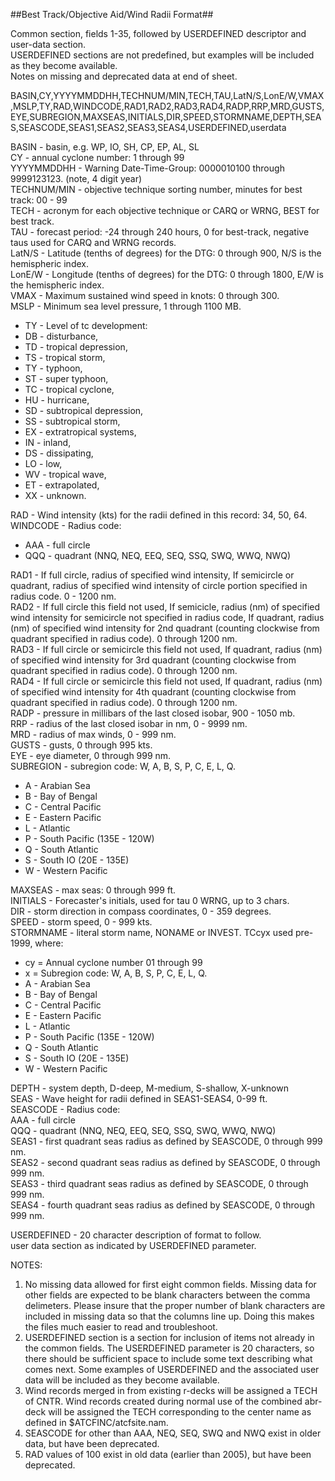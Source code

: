 ##Best Track/Objective Aid/Wind Radii Format##

Common section, fields 1-35, followed by USERDEFINED descriptor and user-data section.  
USERDEFINED sections are not predefined, but examples will be included as they become available.  
Notes on missing and deprecated data at end of sheet.  


BASIN,CY,YYYYMMDDHH,TECHNUM/MIN,TECH,TAU,LatN/S,LonE/W,VMAX,MSLP,TY,RAD,WINDCODE,RAD1,RAD2,RAD3,RAD4,RADP,RRP,MRD,GUSTS,EYE,SUBREGION,MAXSEAS,INITIALS,DIR,SPEED,STORMNAME,DEPTH,SEAS,SEASCODE,SEAS1,SEAS2,SEAS3,SEAS4,USERDEFINED,userdata


BASIN - basin, e.g. WP, IO, SH, CP, EP, AL, SL  
CY - annual cyclone number: 1 through 99  
YYYYMMDDHH - Warning Date-Time-Group: 0000010100 through 9999123123. (note, 4 digit year)  
TECHNUM/MIN - objective technique sorting number, minutes for best track: 00 - 99  
TECH - acronym for each objective technique or CARQ or WRNG, BEST for best track.  
TAU - forecast period: -24 through 240 hours, 0 for best-track, negative taus used for CARQ and WRNG records.  
LatN/S - Latitude (tenths of degrees) for the DTG: 0 through 900, N/S is the hemispheric index.  
LonE/W - Longitude (tenths of degrees) for the DTG: 0 through 1800, E/W is the hemispheric index.   
VMAX - Maximum sustained wind speed in knots: 0 through 300.   
MSLP - Minimum sea level pressure, 1 through 1100 MB.   
-  TY - Level of tc development:  
-  DB - disturbance,   
-  TD - tropical depression,   
- TS - tropical storm,  
- TY - typhoon,  
- ST - super typhoon,  
- TC - tropical cyclone,  
- HU - hurricane,  
- SD - subtropical depression,  
- SS - subtropical storm,  
- EX - extratropical systems,  
- IN - inland,  
- DS - dissipating,   
- LO - low,   
- WV - tropical wave,   
- ET - extrapolated,   
- XX - unknown.   

RAD - Wind intensity (kts) for the radii defined in this record: 34, 50, 64.  
WINDCODE - Radius code:  
- AAA - full circle  
- QQQ - quadrant (NNQ, NEQ, EEQ, SEQ, SSQ, SWQ, WWQ, NWQ)  

RAD1 - If full circle, radius of specified wind intensity, If semicircle or quadrant, radius of specified wind  intensity of circle portion specified in radius code. 0 - 1200 nm.  
RAD2 - If full circle this field not used, If semicicle, radius (nm) of specified wind intensity for semicircle not specified in radius code, If quadrant, radius (nm) of specified wind intensity for 2nd quadrant (counting clockwise from quadrant specified in radius code). 0 through 1200 nm.  
RAD3 - If full circle or semicircle this field not used, If quadrant, radius (nm) of specified wind intensity for 3rd quadrant (counting clockwise from quadrant specified in radius code). 0 through 1200 nm.  
RAD4 - If full circle or semicircle this field not used, If quadrant, radius (nm) of specified wind intensity for 4th quadrant (counting clockwise from quadrant specified in radius code). 0 through 1200 nm.  
RADP - pressure in millibars of the last closed isobar, 900 - 1050 mb.  
RRP - radius of the last closed isobar in nm, 0 - 9999 nm.   
MRD - radius of max winds, 0 - 999 nm.  
GUSTS - gusts, 0 through 995 kts.  
EYE - eye diameter, 0 through 999 nm.  
SUBREGION - subregion code: W, A, B, S, P, C, E, L, Q.  
- A - Arabian Sea  
- B - Bay of Bengal  
- C - Central Pacific  
- E - Eastern Pacific  
- L - Atlantic  
- P - South Pacific (135E - 120W)  
- Q - South Atlantic  
- S - South IO (20E - 135E)  
- W - Western Pacific  

MAXSEAS - max seas: 0 through 999 ft.  
INITIALS - Forecaster's initials, used for tau 0 WRNG, up to 3 chars.  
DIR - storm direction in compass coordinates, 0 - 359 degrees.  
SPEED - storm speed, 0 - 999 kts.  
STORMNAME - literal storm name, NONAME or INVEST. TCcyx used pre-1999, where:  
- cy = Annual cyclone number 01 through 99  
- x = Subregion code: W, A, B, S, P, C, E, L, Q.  
- A - Arabian Sea  
- B - Bay of Bengal  
- C - Central Pacific  
- E - Eastern Pacific  
- L - Atlantic  
- P - South Pacific (135E - 120W)  
- Q - South Atlantic  
- S - South IO (20E - 135E)  
- W - Western Pacific 

DEPTH - system depth, D-deep, M-medium, S-shallow, X-unknown  
SEAS - Wave height for radii defined in SEAS1-SEAS4, 0-99 ft.  
SEASCODE - Radius code:  
AAA - full circle  
QQQ - quadrant (NNQ, NEQ, EEQ, SEQ, SSQ, SWQ, WWQ, NWQ)  
SEAS1 - first quadrant seas radius as defined by SEASCODE, 0 through 999 nm.  
SEAS2 - second quadrant seas radius as defined by SEASCODE, 0 through 999 nm.  
SEAS3 - third quadrant seas radius as defined by SEASCODE, 0 through 999 nm.  
SEAS4 - fourth quadrant seas radius as defined by SEASCODE, 0 through 999 nm.  
  
  
USERDEFINED - 20 character description of format to follow.   
user data section as indicated by USERDEFINED parameter.  
  
  
NOTES:  
1) No missing data allowed for first eight common fields. Missing data for other fields are expected to be blank characters between the comma delimeters. Please insure that the proper number of blank characters are included in missing data so that the columns line up. Doing this makes the files much easier to read and troubleshoot.  
2) USERDEFINED section is a section for inclusion of items not already in the common fields. The USERDEFINED parameter is 20 characters, so there should be sufficient space to include some text describing what comes next. Some examples of USERDEFINED and the associated user data will be included as they become available.  
3) Wind records merged in from existing r-decks will be assigned a TECH of CNTR. Wind records created during normal use of the combined abr-deck will be assigned the TECH corresponding to the center name as defined in $ATCFINC/atcfsite.nam.  
4) SEASCODE for other than AAA, NEQ, SEQ, SWQ and NWQ exist in older data, but have been deprecated.  
5) RAD values of 100 exist in old data (earlier than 2005), but have been deprecated.  

